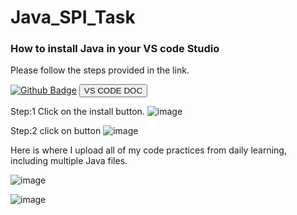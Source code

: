 # Java_SPI_Task
<h3>How to install Java in your VS code Studio</h3>
Please follow the steps provided in the link.
<br >

[![Github Badge](https://img.shields.io/badge/Githb-1877F2?style=for-the-badge&logo=githhub&logoColor=white)]((https://code.visualstudio.com/docs/languages/java))
<button>
<a herf="https://code.visualstudio.com/docs/languages/java"> VS CODE DOC</a>
</button>

Step:1
Click on the install button.
![image](https://github.com/Soum-ik/Java_SPI_Task/assets/110479389/f6b74bb0-f8ef-408e-b1f8-8788131bfbe5)

Step:2
click on button
![image](https://github.com/Soum-ik/Java_SPI_Task/assets/110479389/f2f9d347-a538-4739-b944-b628d8d528bf)



Here is where I upload all of my code practices from daily learning, including multiple Java files.



![image](https://github.com/Soum-ik/Java_SPI_Task/assets/110479389/760b8eb2-7a8e-40e5-906a-7091ee147e43)

![image](https://github.com/Soum-ik/Java_SPI_Task/assets/110479389/35938de8-5bd1-494a-9f85-8032f88ace25)
